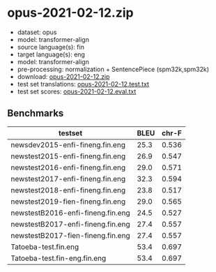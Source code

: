 # opus-2021-02-12.zip

* dataset: opus
* model: transformer-align
* source language(s): fin
* target language(s): eng
* model: transformer-align
* pre-processing: normalization + SentencePiece (spm32k,spm32k)
* download: [opus-2021-02-12.zip](https://object.pouta.csc.fi/Tatoeba-MT-models/fin-eng/opus-2021-02-12.zip)
* test set translations: [opus-2021-02-12.test.txt](https://object.pouta.csc.fi/Tatoeba-MT-models/fin-eng/opus-2021-02-12.test.txt)
* test set scores: [opus-2021-02-12.eval.txt](https://object.pouta.csc.fi/Tatoeba-MT-models/fin-eng/opus-2021-02-12.eval.txt)

## Benchmarks

| testset               | BLEU  | chr-F |
|-----------------------|-------|-------|
| newsdev2015-enfi-fineng.fin.eng 	| 25.3 	| 0.536 |
| newstest2015-enfi-fineng.fin.eng 	| 26.9 	| 0.547 |
| newstest2016-enfi-fineng.fin.eng 	| 29.0 	| 0.571 |
| newstest2017-enfi-fineng.fin.eng 	| 32.3 	| 0.594 |
| newstest2018-enfi-fineng.fin.eng 	| 23.8 	| 0.517 |
| newstest2019-fien-fineng.fin.eng 	| 29.0 	| 0.565 |
| newstestB2016-enfi-fineng.fin.eng 	| 24.5 	| 0.527 |
| newstestB2017-enfi-fineng.fin.eng 	| 27.4 	| 0.557 |
| newstestB2017-fien-fineng.fin.eng 	| 27.4 	| 0.557 |
| Tatoeba-test.fin.eng 	| 53.4 	| 0.697 |
| Tatoeba-test.fin-eng.fin.eng 	| 53.4 	| 0.697 |

